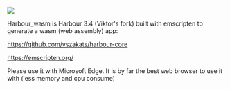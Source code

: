 [![](https://bitbucket.org/fivetech/screenshots/downloads/fivetech_logo.gif)](http://www.fivetechsoft.com "FiveTech Software")

Harbour_wasm is Harbour 3.4 (Viktor's fork) built with emscripten to generate a wasm (web assembly) app:

https://github.com/vszakats/harbour-core

https://emscripten.org/

Please use it with Microsoft Edge. It is by far the best web browser to use it with (less memory and cpu consume)

